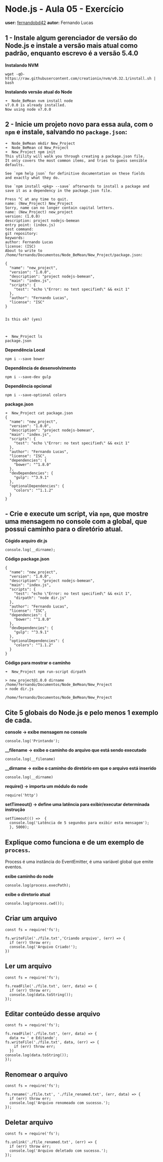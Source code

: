 # Node.js - Aula 05 - Exercício

**user:** [fernandobd42](https://github.com/fernandobd42)
**autor:** Fernando Lucas

## 1 - Instale algum gerenciador de versão do Node.js e instale a versão mais atual como padrão, enquanto escrevo é a versão 5.4.0
**Instalando NVM**
```
wget -qO- https://raw.githubusercontent.com/creationix/nvm/v0.32.1/install.sh | bash

```

**Instalando versão atual do Node**
```
➜  Node_BeMean nvm install node
v7.0.0 is already installed.
Now using node v7.0.0
```

## 2 - Inicie um projeto novo para essa aula, com o `npm` e instale, salvando no `package.json`:
```
➜  Node_BeMean mkdir New_Project
➜  Node_BeMean cd New_Project
➜  New_Project npm init
This utility will walk you through creating a package.json file.
It only covers the most common items, and tries to guess sensible defaults.

See `npm help json` for definitive documentation on these fields
and exactly what they do.

Use `npm install <pkg> --save` afterwards to install a package and
save it as a dependency in the package.json file.

Press ^C at any time to quit.
name: (New_Project) New_Project
Sorry, name can no longer contain capital letters.
name: (New_Project) new_project
version: (1.0.0)
description: project nodejs-bemean
entry point: (index.js)
test command:
git repository:
keywords:
author: Fernando Lucas
license: (ISC)
About to write to /home/fernando/Documentos/Node_BeMean/New_Project/package.json:

{
  "name": "new_project",
  "version": "1.0.0",
  "description": "project nodejs-bemean",
  "main": "index.js",
  "scripts": {
    "test": "echo \"Error: no test specified\" && exit 1"
  },
  "author": "Fernando Lucas",
  "license": "ISC"
}


Is this ok? (yes)



➜  New_Project ls
package.json

```

**Dependência Local**
```
npm i --save bower
```

**Dependência de desenvolvimento**
```
npm i --save-dev gulp
```

**Dependência opcional**
```
npm i --save-optional colors
```

**package.json**
```
➜  New_Project cat package.json
{
  "name": "new_project",
  "version": "1.0.0",
  "description": "project nodejs-bemean",
  "main": "index.js",
  "scripts": {
    "test": "echo \"Error: no test specified\" && exit 1"
  },
  "author": "Fernando Lucas",
  "license": "ISC",
  "dependencies": {
    "bower": "^1.8.0"
  },
  "devDependencies": {
    "gulp": "^3.9.1"
  },
  "optionalDependencies": {
    "colors": "^1.1.2"
  }
}
```

##  - Crie e execute um script, via `npm`, que mostre uma mensagem no console com a global, que possui caminho para o diretório atual.
**Cógido arquiro dir.js**
```
console.log(__dirname);
```

**Código package.json**
```
{
  "name": "new_project",
  "version": "1.0.0",
  "description": "project nodejs-bemean",
  "main": "index.js",
  "scripts": {
    "test": "echo \"Error: no test specified\" && exit 1",
    "dirpath": "node dir.js"
  },
  "author": "Fernando Lucas",
  "license": "ISC",
  "dependencies": {
    "bower": "^1.8.0"
  },
  "devDependencies": {
    "gulp": "^3.9.1"
  },
  "optionalDependencies": {
    "colors": "^1.1.2"
  }
}
```

**Código para mostrar o caminho**
```
➜  New_Project npm run-script dirpath

> new_project@1.0.0 dirname /home/fernando/Documentos/Node_BeMean/New_Project
> node dir.js

/home/fernando/Documentos/Node_BeMean/New_Project

```

## Cite 5 globais do Node.js e pelo menos 1 exemplo de cada.
**console -> exibe mensagem no console**
```
console.log('Printando');
```

**__filename -> exibe o caminho do arquivo que está sendo executado**
```
console.log(__filename)
```

**__dirname -> exibe o caminho do diretório em que o arquivo está inserido**
```
console.log(__dirname)
```

**require() -> importa um módulo do node**
```
require('http')
```

**setTimeout() -> define uma latência para exibir/executar determinada instrução**
```
setTimeout(() =>  {
  console.log('Latência de 5 segundos para exibir esta mensagem');
  }, 5000);
```

## Explique como funciona e de um exemplo de `process`.
  Process é uma instância do EventEmitter, é uma variável global que emite eventos.

**exibe caminho do node**  
```
console.log(process.execPath);
```

**exibe o diretorio atual**
```
console.log(process.cwd());
```

## Criar um arquivo
```
const fs = require('fs');

fs.writeFile('./file.txt','Criando arquivo', (err) => {
  if (err) throw err;
  console.log('Arquivo Criado!');
})
```

## Ler um arquivo
```
const fs = require('fs');

fs.readFile('./file.txt', (err, data) => {
  if (err) throw err;
  console.log(data.toString());
});
```

## Editar conteúdo desse arquivo
```
const fs = require('fs');

fs.readFile('./file.txt', (err, data) => {
  data += ' e Editando';
fs.writeFile('./file.txt', data, (err) => {
    if (err) throw err;
  })
console.log(data.toString());
});
```

## Renomear o arquivo
```
const fs = require('fs');

fs.rename('./file.txt', './file_renamed.txt', (err, data) => {
  if (err) throw err;
  console.log('Arquivo renomeado com sucesso.');
});
```

## Deletar arquivo
```
const fs = require('fs');  

fs.unlink('./file_renamed.txt', (err) => {  
  if (err) throw err;
  console.log('Arquivo deletado com sucesso.');
});
```
